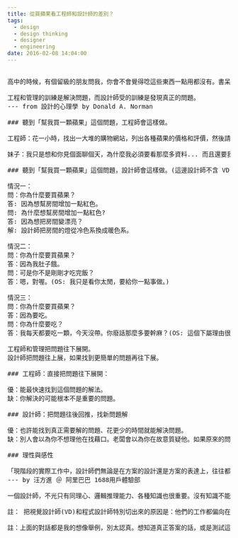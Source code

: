 ```yaml
---
title: 從買蘋果看工程師和設計師的差別？
tags:
  - design
  - design thinking
  - designer
  - engineering
date: 2016-02-08 14:04:00
---
```


<pre>

高中的時候，有個留級的朋友問我，你會不會覺得唸這些東西一點用都沒有。書呆子的我，帶著疑惑問：「為什麼會這樣覺得？」但現在過了 15 年，我真的很想問那時候的我，為什麼不會這樣覺得。

工程和管理的訓練是解決問題，而設計師受的訓練是發現真正的問題。 
--- from 設計的心理學 by Donald A. Norman

### 聽到「幫我買一顆蘋果」這個問題，工程師會這樣做。

工程師：花一小時，找出一大堆的購物網站，列出各種蘋果的價格和評價，然後請你挑最好的一個。

妹子：我只是想和你見個面聊個天，為什麼我必須要看那麼多資料... 而且還要我上網訂、見不到面，還是放棄治療好了。

### 聽到「幫我買一顆蘋果」這個問題，設計師會這樣做。(這邊設計師不含 VD)

情況一：
問：你為什麼要買蘋果？
答: 因為想幫房間增加一點紅色。
問: 為什麼想幫房間增加一點紅色?
答: 因為想把房間變漂亮？
解: 設計師把房間的燈從冷色系換成暖色系。

情況二：
問：你為什麼要買蘋果？
答：因為我肚子餓。
問：可是你不是剛剛才吃完飯？
答：嗯，對喔。(OS: 我只是看你太閒，要給你一點事做。)

情況三：
問：你為什麼要買蘋果？
答：因為要吃。
問：你為什麼要吃？
答：我每天都要吃一顆，今天沒帶。你廢話那麼多要幹麻？(OS: 這個下屬理由很多。)

工程師和管理把問題往下展開。
設計師把問題往上展，如果找到更簡單的問題再往下展。

### 工程師：直接把問題往下展開：

優：能最快速找到這個問題的解法。
缺：你解決的可能根本不是重要的問題。

### 設計師：把問題往後回推，找新問題解

優：也許能找到真正需要解的問題、花更少的時間就能解決問題。
缺：別人會以為你不想理他在找藉口。老闆會以為你在故意質疑他。如果原來的問題本來就是對的問題，你只是在浪費時間。

### 理性與感性

「現階段的實際工作中，設計師們無論是在方案的設計還是方案的表達上，往往都顯得感性有餘、理性不足。」
--- by 汪方進 ＠ 阿里巴巴 1688用戶體驗部

一個設計師，不光只有同理心、邏輯推理能力、各種知識也很重要。沒有知識不能推理啊... 所以工程師們快和我一樣跳進來吧~~~ 當設計界的理性之光。其實就演算法的角度來看，就是兩種不同的方法，各有各的使用時機、各有各的風險報酬，如果要能解決生活中的問題，這兩個都很重要。所以也別分什麼工程、設計、商業，如果有需要就學吧。大學四年可以學一個專業，但人生有多少個四年啊... 是不是該多學幾個專業 XD

註： 把視覺設計師(VD)和程式設計師特別切出來的原因是：他們的工作都偏向在給定的問題中找解法、做的是實作中一定要做的事。但真正優秀的會去觀察使用者。(工程師的話推薦看：程序員的修煉、駭客與畫家，都有提到這點)

註：上面的對話都是我的想像舉例，別太認真。想知道真正答案的話，或是測試這個人的工程設計傾向，可以請他幫你買顆蘋果看看。

</pre>